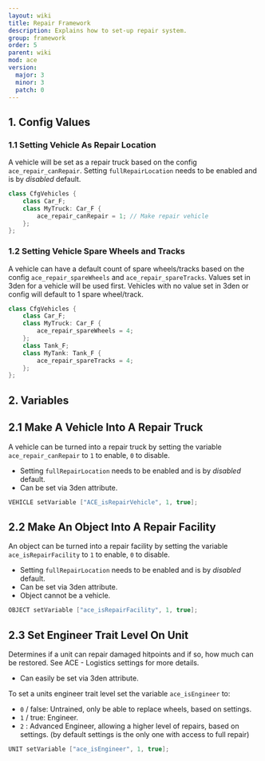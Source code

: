 ```yaml
---
layout: wiki
title: Repair Framework
description: Explains how to set-up repair system.
group: framework
order: 5
parent: wiki
mod: ace
version:
  major: 3
  minor: 3
  patch: 0
---
```


## 1. Config Values

### 1.1 Setting Vehicle As Repair Location

A vehicle will be set as a repair truck based on the config `ace_repair_canRepair`.
Setting `fullRepairLocation` needs to be enabled and is by *disabled* default.

```cpp
class CfgVehicles {
    class Car_F;
    class MyTruck: Car_F {
        ace_repair_canRepair = 1; // Make repair vehicle
    };
};
```

### 1.2 Setting Vehicle Spare Wheels and Tracks

A vehicle can have a default count of spare wheels/tracks based on the config `ace_repair_spareWheels` and `ace_repair_spareTracks`.
Values set in 3den for a vehicle will be used first. Vehicles with no value set in 3den or config will default to 1 spare wheel/track.

```cpp
class CfgVehicles {
    class Car_F;
    class MyTruck: Car_F {
        ace_repair_spareWheels = 4;
    };
    class Tank_F;
    class MyTank: Tank_F {
        ace_repair_spareTracks = 4;
    };
};
```

## 2. Variables

## 2.1 Make A Vehicle Into A Repair Truck

A vehicle can be turned into a repair truck by setting the variable `ace_repair_canRepair` to `1` to enable, `0` to disable.
- Setting `fullRepairLocation` needs to be enabled and is by *disabled* default.
- Can be set via 3den attribute.

```cpp
VEHICLE setVariable ["ACE_isRepairVehicle", 1, true];
```

## 2.2 Make An Object Into A Repair Facility

An object can be turned into a repair facility by setting the variable `ace_isRepairFacility` to `1` to enable, `0` to disable.
- Setting `fullRepairLocation` needs to be enabled and is by *disabled* default.
- Can be set via 3den attribute.
- Object cannot be a vehicle.

```cpp
OBJECT setVariable ["ace_isRepairFacility", 1, true];
```

## 2.3 Set Engineer Trait Level On Unit

Determines if a unit can repair damaged hitpoints and if so, how much can be restored. See ACE - Logistics settings for more details.
- Can easily be set via 3den attribute.

To set a units engineer trait level set the variable `ace_isEngineer` to:
- `0` / false: Untrained, only be able to replace wheels, based on settings.
- `1` / true: Engineer.
- `2` : Advanced Engineer, allowing a higher level of repairs, based on settings. (by default settings is the only one with access to full repair)

```cpp
UNIT setVariable ["ace_isEngineer", 1, true];
```

